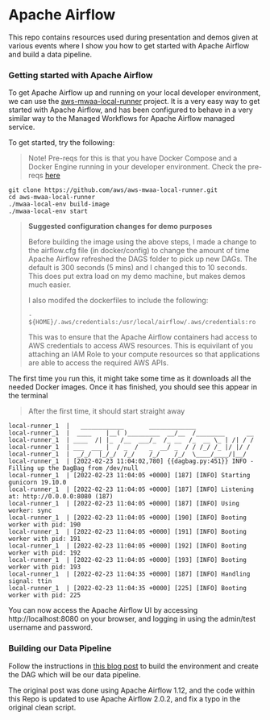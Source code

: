 # Apache Airflow

This repo contains resources used during presentation and demos given at various events where I show you how to get started with Apache Airflow and build a data pipeline.

### Getting started with Apache Airflow

To get Apache Airflow up and running on your local developer environment, we can use the [aws-mwaa-local-runner](https://github.com/aws/aws-mwaa-local-runner.git) project. It is a very easy way to get started with Apache Airflow, and has been configured to behave in a very similar way to the Managed Workflows for Apache Airflow managed service.

To get started, try the following:

> Note! Pre-reqs for this is that you have Docker Compose and a Docker Engine running in your developer environment. Check the pre-reqs [here](https://github.com/aws/aws-mwaa-local-runner#prerequisites)

```
git clone https://github.com/aws/aws-mwaa-local-runner.git
cd aws-mwaa-local-runner
./mwaa-local-env build-image
./mwaa-local-env start
```

>**Suggested configuration changes for demo purposes**
>
>Before building the image using the above steps, I made a change to the airflow.cfg file (in docker/config) to change the amount of time Apache Airflow refreshed the DAGS folder to pick up new DAGs. The default is 300 seconds (5 mins) and I changed this to 10 seconds. This does put extra load on my demo machine, but makes demos much easier.
>
> I also modifed the dockerfiles to include the following:
>
> ```
> - ${HOME}/.aws/credentials:/usr/local/airflow/.aws/credentials:ro
> ```
> This was to ensure that the Apache Airflow containers had access to AWS credentials to access AWS resources. This is equivilant of you attaching an IAM Role to your compute resources so that applications are able to access the required AWS APIs.


The first time you run this, it might take some time as it downloads all the needed Docker images. Once it has finished, you should see this appear in the terminal

> After the first time, it should start straight away

```
local-runner_1  |   ____________       _____________
local-runner_1  |  ____    |__( )_________  __/__  /________      __
local-runner_1  | ____  /| |_  /__  ___/_  /_ __  /_  __ \_ | /| / /
local-runner_1  | ___  ___ |  / _  /   _  __/ _  / / /_/ /_ |/ |/ /
local-runner_1  |  _/_/  |_/_/  /_/    /_/    /_/  \____/____/|__/
local-runner_1  | [2022-02-23 11:04:02,780] {{dagbag.py:451}} INFO - Filling up the DagBag from /dev/null
local-runner_1  | [2022-02-23 11:04:05 +0000] [187] [INFO] Starting gunicorn 19.10.0
local-runner_1  | [2022-02-23 11:04:05 +0000] [187] [INFO] Listening at: http://0.0.0.0:8080 (187)
local-runner_1  | [2022-02-23 11:04:05 +0000] [187] [INFO] Using worker: sync
local-runner_1  | [2022-02-23 11:04:05 +0000] [190] [INFO] Booting worker with pid: 190
local-runner_1  | [2022-02-23 11:04:05 +0000] [191] [INFO] Booting worker with pid: 191
local-runner_1  | [2022-02-23 11:04:05 +0000] [192] [INFO] Booting worker with pid: 192
local-runner_1  | [2022-02-23 11:04:05 +0000] [193] [INFO] Booting worker with pid: 193
local-runner_1  | [2022-02-23 11:04:35 +0000] [187] [INFO] Handling signal: ttin
local-runner_1  | [2022-02-23 11:04:35 +0000] [225] [INFO] Booting worker with pid: 225
```

You can now access the Apache Airflow UI by accessing http://localhost:8080 on your browser, and logging in using the admin/test username and password.


### Building our Data Pipeline

Follow the instructions in [this blog post](https://dev.to/aws/working-with-the-redshifttos3transfer-operator-and-amazon-managed-workflows-for-apache-airflow-56n9) to build the environment and create the DAG which will be our data pipeline.

The original post was done using Apache Airflow 1.12, and the code within this Repo is updated to use Apache Airflow 2.0.2, and fix a typo in the original clean script.






